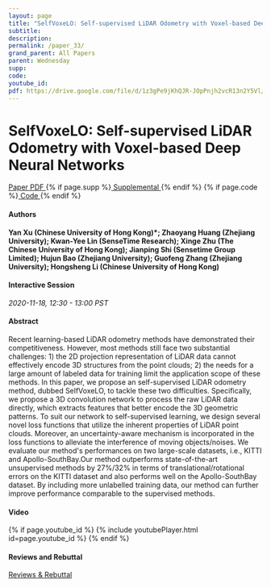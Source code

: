 ```yaml
---
layout: page
title: "SelfVoxeLO: Self-supervised LiDAR Odometry with Voxel-based Deep Neural Networks"
subtitle: 
description:
permalink: /paper_33/
grand_parent: All Papers
parent: Wednesday
supp: 
code: 
youtube_id: 
pdf: https://drive.google.com/file/d/1z3gPe9jKhQJR-JOpPnjh2vcR13n2Y5Vl/view
---
```


# SelfVoxeLO: Self-supervised LiDAR Odometry with Voxel-based Deep Neural Networks

<a href="https://drive.google.com/file/d/1z3gPe9jKhQJR-JOpPnjh2vcR13n2Y5Vl/view" target="_blank" rel="noopener noreferrer" class="btn btn-blue"><i class="fa fa-file-text-o" aria-hidden="true"></i> Paper PDF </a> {% if page.supp %}<a href="" target="_blank" rel="noopener noreferrer" class="btn btn-green"><i class="fa fa-file-text-o" aria-hidden="true"></i> Supplemental </a>{% endif %} {% if page.code %}<a href="" target="_blank" rel="noopener noreferrer" class="btn"><i class="fa fa-github" aria-hidden="true"></i> Code </a>{% endif %} 

#### Authors
**Yan Xu (Chinese University of Hong Kong)*; Zhaoyang Huang (Zhejiang University); Kwan-Yee Lin (SenseTime Research); Xinge Zhu (The Chinese University of Hong Kong); Jianping Shi (Sensetime Group Limited); Hujun Bao (Zhejiang University); Guofeng Zhang (Zhejiang University); Hongsheng Li (Chinese University of Hong Kong)**

#### Interactive Session
*2020-11-18, 12:30 - 13:00 PST* 

#### Abstract
Recent learning-based LiDAR odometry methods have demonstrated their competitiveness. However, most methods still face two substantial challenges: 1) the 2D projection representation of LiDAR data cannot effectively encode 3D structures from the point clouds; 2) the needs for a large amount of labeled data for training limit the application scope of these methods. In this paper, we propose an self-supervised LiDAR odometry method, dubbed SelfVoxeLO, to tackle these two difficulties. Specifically, we propose a 3D convolution network to process the raw LiDAR data directly, which extracts features that better encode the 3D geometric patterns. To suit our network to self-supervised learning, we design several novel loss functions that utilize the inherent properties of LiDAR point clouds. Moreover, an uncertainty-aware mechanism is incorporated in the loss functions to alleviate the interference of moving objects/noises. We evaluate our method's performances on two large-scale datasets, i.e., KITTI and Apollo-SouthBay.Our method outperforms state-of-the-art unsupervised methods by 27%/32% in terms of translational/rotational errors on the KITTI dataset and also performs well on the Apollo-SouthBay dataset. By including more unlabelled training data, our method can further improve performance comparable to the supervised methods. 

#### Video
{% if page.youtube_id %}
{% include youtubePlayer.html id=page.youtube_id %}
{% endif %}

#### Reviews and Rebuttal
<a href="https://drive.google.com/file/d/1pimLcLVxlU_8g-L4_qaTHxK_2_NObm8H/view" target="_blank" rel="noopener noreferrer" class="btn btn-purple"><i class="fa fa-pencil-square-o" aria-hidden="true"></i> Reviews & Rebuttal </a>

